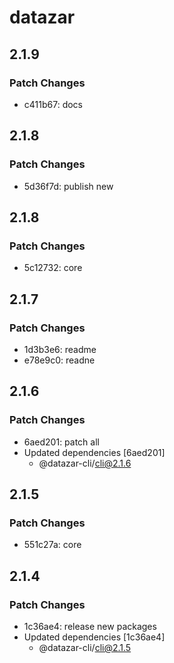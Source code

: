 # datazar

## 2.1.9

### Patch Changes

- c411b67: docs

## 2.1.8

### Patch Changes

- 5d36f7d: publish new

## 2.1.8

### Patch Changes

- 5c12732: core

## 2.1.7

### Patch Changes

- 1d3b3e6: readme
- e78e9c0: readne

## 2.1.6

### Patch Changes

- 6aed201: patch all
- Updated dependencies [6aed201]
  - @datazar-cli/cli@2.1.6

## 2.1.5

### Patch Changes

- 551c27a: core

## 2.1.4

### Patch Changes

- 1c36ae4: release new packages
- Updated dependencies [1c36ae4]
  - @datazar-cli/cli@2.1.5

